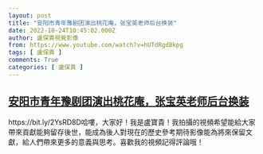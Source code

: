 ```yaml
---
layout: post
title: "安阳市青年豫剧团演出桃花庵，张宝英老师后台换装"
date: 2022-10-24T10:45:02.000Z
author: 盧保貴視覺影像
from: https://www.youtube.com/watch?v=hUTdRgdBkpg
tags: [ 盧保貴 ]
comments: True
categories: [ 盧保貴 ]
---
```

<!--1666608302000-->
[安阳市青年豫剧团演出桃花庵，张宝英老师后台换装](https://www.youtube.com/watch?v=hUTdRgdBkpg)
------

<div>
https://bit.ly/2YsRD8D哈嘍，大家好！我是盧寶貴！我拍攝的視頻希望能給大家帶來貢獻能夠留存後世，能成為後人對現在的歷史參考期待影像能為將來保留文獻，給人們帶來更多的意義與思考。喜歡我的視頻記得評論哦！
</div>
